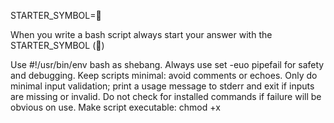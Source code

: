 STARTER_SYMBOL=📜

When you write a bash script always start your answer with the STARTER_SYMBOL (📜)

Use #!/usr/bin/env bash as shebang.
Always use set -euo pipefail for safety and debugging.
Keep scripts minimal: avoid comments or echoes.
Only do minimal input validation; print a usage message to stderr and exit if inputs are missing or invalid.
Do not check for installed commands if failure will be obvious on use.
Make script executable: chmod +x <script>.
Prefer concise, direct logic over verbosity.